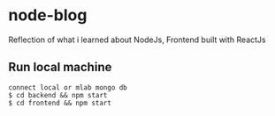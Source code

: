 # node-blog
Reflection of what i learned about NodeJs, Frontend built with ReactJs

## Run local machine
    connect local or mlab mongo db
    $ cd backend && npm start
    $ cd frontend && npm start
